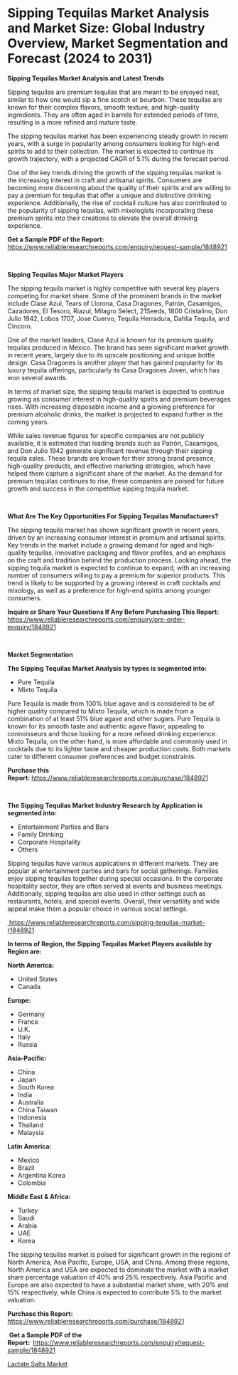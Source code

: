 <p><h1>Sipping Tequilas Market Analysis and Market Size: Global Industry Overview, Market Segmentation and Forecast (2024 to 2031)</h1></p><p><strong>Sipping Tequilas Market Analysis and Latest Trends</strong></p>
<p><p>Sipping tequilas are premium tequilas that are meant to be enjoyed neat, similar to how one would sip a fine scotch or bourbon. These tequilas are known for their complex flavors, smooth texture, and high-quality ingredients. They are often aged in barrels for extended periods of time, resulting in a more refined and mature taste.</p><p>The sipping tequilas market has been experiencing steady growth in recent years, with a surge in popularity among consumers looking for high-end spirits to add to their collection. The market is expected to continue its growth trajectory, with a projected CAGR of 5.1% during the forecast period.</p><p>One of the key trends driving the growth of the sipping tequilas market is the increasing interest in craft and artisanal spirits. Consumers are becoming more discerning about the quality of their spirits and are willing to pay a premium for tequilas that offer a unique and distinctive drinking experience. Additionally, the rise of cocktail culture has also contributed to the popularity of sipping tequilas, with mixologists incorporating these premium spirits into their creations to elevate the overall drinking experience.</p></p>
<p><strong>Get a Sample PDF of the Report:&nbsp;</strong> <a href="https://www.reliableresearchreports.com/enquiry/request-sample/1848921">https://www.reliableresearchreports.com/enquiry/request-sample/1848921</a></p>
<p>&nbsp;</p>
<p><strong>Sipping Tequilas Major Market Players</strong></p>
<p><p>The sipping tequila market is highly competitive with several key players competing for market share. Some of the prominent brands in the market include Clase Azul, Tears of Llorona, Casa Dragones, Patrón, Casamigos, Cazadores, El Tesoro, Riazul, Milagro Select, 21Seeds, 1800 Cristalino, Don Julio 1942, Lobos 1707, Jose Cuervo, Tequila Herradura, Dahlia Tequila, and Cincoro.</p><p>One of the market leaders, Clase Azul is known for its premium quality tequilas produced in Mexico. The brand has seen significant market growth in recent years, largely due to its upscale positioning and unique bottle design. Casa Dragones is another player that has gained popularity for its luxury tequila offerings, particularly its Casa Dragones Joven, which has won several awards.</p><p>In terms of market size, the sipping tequila market is expected to continue growing as consumer interest in high-quality spirits and premium beverages rises. With increasing disposable income and a growing preference for premium alcoholic drinks, the market is projected to expand further in the coming years.</p><p>While sales revenue figures for specific companies are not publicly available, it is estimated that leading brands such as Patrón, Casamigos, and Don Julio 1942 generate significant revenue through their sipping tequila sales. These brands are known for their strong brand presence, high-quality products, and effective marketing strategies, which have helped them capture a significant share of the market. As the demand for premium tequilas continues to rise, these companies are poised for future growth and success in the competitive sipping tequila market.</p></p>
<p>&nbsp;</p>
<p><strong>What Are The Key Opportunities For Sipping Tequilas Manufacturers?</strong></p>
<p><p>The sipping tequila market has shown significant growth in recent years, driven by an increasing consumer interest in premium and artisanal spirits. Key trends in the market include a growing demand for aged and high-quality tequilas, innovative packaging and flavor profiles, and an emphasis on the craft and tradition behind the production process. Looking ahead, the sipping tequila market is expected to continue to expand, with an increasing number of consumers willing to pay a premium for superior products. This trend is likely to be supported by a growing interest in craft cocktails and mixology, as well as a preference for high-end spirits among younger consumers.</p></p>
<p><strong>Inquire or Share Your Questions If Any Before Purchasing This Report:</strong> <a href="https://www.reliableresearchreports.com/enquiry/pre-order-enquiry/1848921">https://www.reliableresearchreports.com/enquiry/pre-order-enquiry/1848921</a></p>
<p>&nbsp;</p>
<p><strong>Market Segmentation</strong></p>
<p><strong>The Sipping Tequilas Market Analysis by types is segmented into:</strong></p>
<p><ul><li>Pure Tequila</li><li>Mixto Tequila</li></ul></p>
<p><p>Pure Tequila is made from 100% blue agave and is considered to be of higher quality compared to Mixto Tequila, which is made from a combination of at least 51% blue agave and other sugars. Pure Tequila is known for its smooth taste and authentic agave flavor, appealing to connoisseurs and those looking for a more refined drinking experience. Mixto Tequila, on the other hand, is more affordable and commonly used in cocktails due to its lighter taste and cheaper production costs. Both markets cater to different consumer preferences and budget constraints.</p></p>
<p><strong>Purchase this Report:&nbsp;</strong><a href="https://www.reliableresearchreports.com/purchase/1848921">https://www.reliableresearchreports.com/purchase/1848921</a></p>
<p>&nbsp;</p>
<p><strong>The Sipping Tequilas Market Industry Research by Application is segmented into:</strong></p>
<p><ul><li>Entertainment Parties and Bars</li><li>Family Drinking</li><li>Corporate Hospitality</li><li>Others</li></ul></p>
<p><p>Sipping tequilas have various applications in different markets. They are popular at entertainment parties and bars for social gatherings. Families enjoy sipping tequilas together during special occasions. In the corporate hospitality sector, they are often served at events and business meetings. Additionally, sipping tequilas are also used in other settings such as restaurants, hotels, and special events. Overall, their versatility and wide appeal make them a popular choice in various social settings.</p></p>
<p><a href="https://www.reliableresearchreports.com/sipping-tequilas-market-r1848921">&nbsp;https://www.reliableresearchreports.com/sipping-tequilas-market-r1848921</a></p>
<p><strong>In terms of Region, the Sipping Tequilas Market Players available by Region are:</strong></p>
<p>
    <p> <strong> North America: </strong>
        <ul>
            <li>United States</li>
            <li>Canada</li>
        </ul>
        </p> 
    <p> <strong> Europe: </strong>
        <ul>
            <li>Germany</li>
            <li>France</li>
            <li>U.K.</li>
            <li>Italy</li>
            <li>Russia</li>
        </ul>
        </p> 
    <p> <strong> Asia-Pacific: </strong>
        <ul>
            <li>China</li>
            <li>Japan</li>
            <li>South Korea</li>
            <li>India</li>
            <li>Australia</li>
            <li>China Taiwan</li>
            <li>Indonesia</li>
            <li>Thailand</li>
            <li>Malaysia</li>
        </ul>
        </p> 
    <p> <strong> Latin America: </strong>
        <ul>
            <li>Mexico</li>
            <li>Brazil</li>
            <li>Argentina Korea</li>
            <li>Colombia</li>
        </ul>
        </p> 
    <p> <strong> Middle East & Africa: </strong>
        <ul>
            <li>Turkey</li>
            <li>Saudi</li>
            <li>Arabia</li>
            <li>UAE</li>
            <li>Korea</li>
        </ul>
    </p>
    </p>
<p><p>The sipping tequilas market is poised for significant growth in the regions of North America, Asia Pacific, Europe, USA, and China. Among these regions, North America and USA are expected to dominate the market with a market share percentage valuation of 40% and 25% respectively. Asia Pacific and Europe are also expected to have a substantial market share, with 20% and 15% respectively, while China is expected to contribute 5% to the market valuation.</p></p>
<p><strong>Purchase this Report: </strong><a href="https://www.reliableresearchreports.com/purchase/1848921">https://www.reliableresearchreports.com/purchase/1848921</a></p>
<p>&nbsp;<strong>Get a Sample PDF of the Report:&nbsp;&nbsp;</strong><a href="https://www.reliableresearchreports.com/enquiry/request-sample/1848921">https://www.reliableresearchreports.com/enquiry/request-sample/1848921</a></p>
<p><strong></strong></p>
<p><p><a href="https://forested-sushi-9b0.notion.site/Lactate-Salts-Market-Research-Report-Provides-Critical-Insights-that-can-help-Shape-Business-Develop-8902037686904dd1ada960d195681a02">Lactate Salts Market</a></p></p>